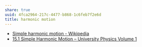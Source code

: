 ```yaml
---
share: true
uuid: 4fca2964-217c-4477-b868-1c6feb7f2e6d
title: harmonic motion
---
```

* [Simple harmonic motion - Wikipedia](https://en.wikipedia.org/wiki/Simple_harmonic_motion)
* [15.1 Simple Harmonic Motion – University Physics Volume 1](https://opentextbc.ca/universityphysicsv1openstax/chapter/15-1-simple-harmonic-motion/)
